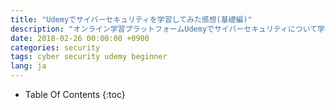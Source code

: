 ```yaml
---
title: "Udemyでサイバーセキュリティを学習してみた感想(基礎編)"
description: "オンライン学習プラットフォームUdemyでサイバーセキュリティについて学習しました。今回受講したコースは「The Complete Cyber Security Course : Hackers Exposed!」で、セキュリティに対する一般論から、マルウェアの種類や、物理OS/仮想化OSの違いなど、受講した感想を紹介します"
date: 2018-02-26 00:00:00 +0900
categories: security
tags: cyber security udemy beginner
lang: ja
---
```




* Table Of Contents
{:toc}

